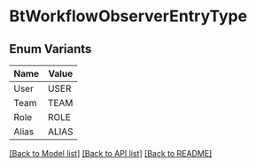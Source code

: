 # BtWorkflowObserverEntryType

## Enum Variants

| Name | Value |
|---- | -----|
| User | USER |
| Team | TEAM |
| Role | ROLE |
| Alias | ALIAS |


[[Back to Model list]](../README.md#documentation-for-models) [[Back to API list]](../README.md#documentation-for-api-endpoints) [[Back to README]](../README.md)


